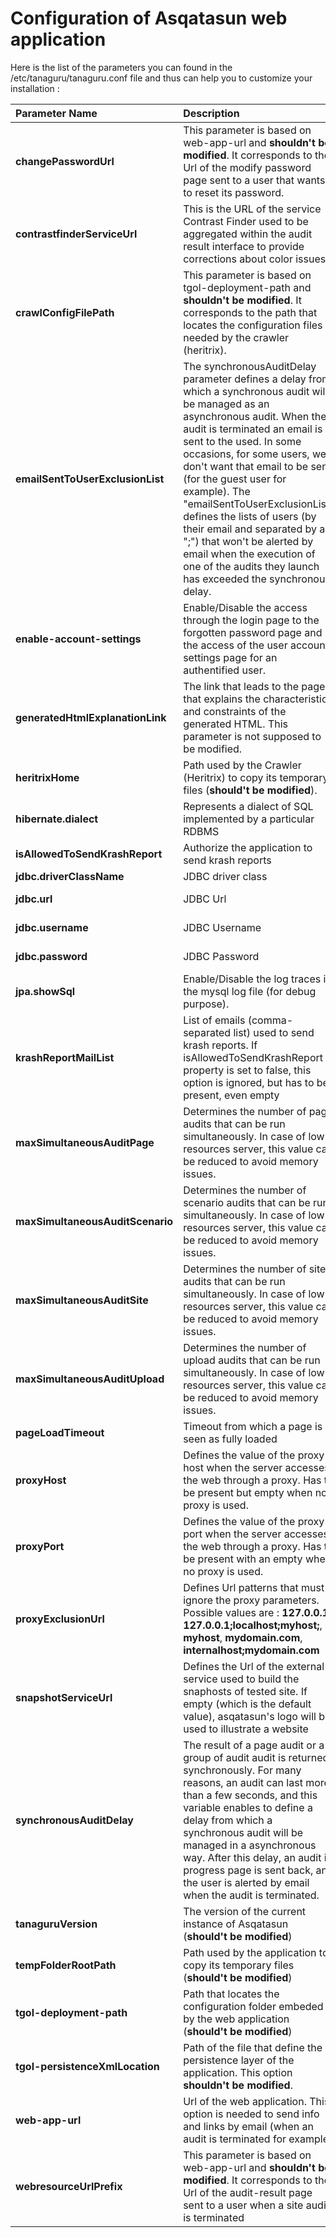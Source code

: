 # Configuration of Asqatasun web application

Here is the list of the parameters you can found in the /etc/tanaguru/tanaguru.conf file and thus can help you to customize your installation : 

|        Parameter Name          |  Description   |         Default value         |
| :----------------------------- | :------------- | :---------------------------- |
|**changePasswordUrl**           | This parameter is based on web-app-url and **shouldn't be modified**. It corresponds to the Url of the modify password page sent to a user that wants to reset its password. | ${web-app-url}/home/contract/audit-result.html |
|**contrastfinderServiceUrl**    | This is the URL of the service Contrast Finder used to be aggregated within the audit result interface to provide corrections about color issues | http://contrast-finder.tanaguru.com |
|**crawlConfigFilePath**    | This parameter is based on tgol-deployment-path and **shouldn't be modified**. It corresponds to the path that locates the configuration files needed by the crawler (heritrix). | ${tgol-deployment-path}/crawler/ |
|**emailSentToUserExclusionList**| The synchronousAuditDelay parameter defines a delay from which a synchronous audit will be managed as an asynchronous audit. When the audit is terminated an email is sent to the used. In some occasions, for some users, we don't want that email to be sent (for the guest user for example). The "emailSentToUserExclusionList" defines the lists of users (by their email and separated by a ";") that won't be alerted by email when the execution of one of the audits they launch has exceeded the synchronous delay. | *Empty*|
|**enable-account-settings**     | Enable/Disable the access through the login page to the forgotten password page and the access of the user account settings page for an authentified user. | false |
|**generatedHtmlExplanationLink**| The link that leads to the page that explains the characteristics and constraints of the generated HTML. This parameter is not supposed to be modified. | http://www.tanaguru.org/en/content/generated-html-characteristics  |
|**heritrixHome**                | Path used by the Crawler (Heritrix) to copy its temporary files (**should't be modified**). | /var/tmp/asqatasun |
|**hibernate.dialect**           | Represents a dialect of SQL implemented by a particular RDBMS |  |
|**isAllowedToSendKrashReport**  | Authorize the application to send krash reports | |
|**jdbc.driverClassName**        | JDBC driver class | com.mysql.jdbc.Driver |
|**jdbc.url**                    | JDBC Url | Depends on the value of the "**--mysql-tg-db**" installation script option |
|**jdbc.username**               | JDBC Username | Depends on the value of the "**--mysql-tg-user**" installation script option |
|**jdbc.password**               | JDBC Password | Depends on the value of the "**--mysql-tg-passwd**" installation script option |
|**jpa.showSql**                 | Enable/Disable the log traces in the mysql log file (for debug purpose). | false |
|**krashReportMailList**         | List of emails (comma-separated list) used to send krash reports. If isAllowedToSendKrashReport property is set to false, this option is ignored, but has to be present, even empty | support@asqatasun.org |
|**maxSimultaneousAuditPage**    | Determines the number of page audits that can be run simultaneously. In case of low resources server, this value can be reduced to avoid memory issues. | 10 |
|**maxSimultaneousAuditScenario**| Determines the number of scenario audits that can be run simultaneously. In case of low resources server, this value can be reduced to avoid memory issues. | 2 |
|**maxSimultaneousAuditSite**    | Determines the number of site audits that can be run simultaneously. In case of low resources server, this value can be reduced to avoid memory issues. | 2 |
|**maxSimultaneousAuditUpload**  | Determines the number of upload audits that can be run simultaneously. In case of low resources server, this value can be reduced to avoid memory issues. | 2 |
|**pageLoadTimeout**             | Timeout from which a page is seen as fully loaded | 20 (in seconds) |
|**proxyHost**                   | Defines the value of the proxy host when the server accesses the web through a proxy. Has to be present but empty when no proxy is used. | *Empty* |
|**proxyPort**                   | Defines the value of the proxy port when the server accesses the web through a proxy. Has to be present with an empty when no proxy is used. | *Empty* |
|**proxyExclusionUrl**           | Defines Url patterns that must ignore the proxy parameters. Possible values are : **127.0.0.1**, **127.0.0.1;localhost;myhost;**, **myhost**, **mydomain.com**, **internalhost;mydomain.com** | *Empty* |
|**snapshotServiceUrl**          | Defines the Url of the external service used to build the snaphosts of tested site. If empty (which is the default value), asqatasun's logo will be used to illustrate a website | *Empty* |
|**synchronousAuditDelay**       | The result of a page audit or a group of audit audit is returned synchronously. For many reasons, an audit can last more than a few seconds, and this variable enables to define a delay from which a synchronous audit will be managed in a asynchronous way. After this delay, an audit in progress page is sent back, and the user is alerted by email when the audit is terminated. | 25000 (in ms) |
|**tanaguruVersion**             | The version of the current instance of Asqatasun (**should't be modified**) | depends on the version |
|**tempFolderRootPath**          | Path used by the application to copy its temporary files (**should't be modified**) | /var/tmp/asqatasun |
|**tgol-deployment-path**        | Path that locates the configuration folder embeded by the web application (**should't be modified**) | No default value,  on the value of the "**--tanaguru-url**" and "**tomcat-webapps**" installation script options |
|**tgol-persistenceXmlLocation** | Path of the file that define the persistence layer of the application. This option **shouldn't be modified**. | classpath:/conf/persistence.xml. |
|**web-app-url**                 | Url of the web application. This option is needed to send info and links by email (when an audit is terminated for example) | Depends on the value of the "**--tanaguru-url**" installation script option |
|**webresourceUrlPrefix**        | This parameter is based on web-app-url and **shouldn't be modified**. It corresponds to the Url of the audit-result page sent to a user when a site audit is terminated | ${web-app-url}/home/contract/audit-result.html |



